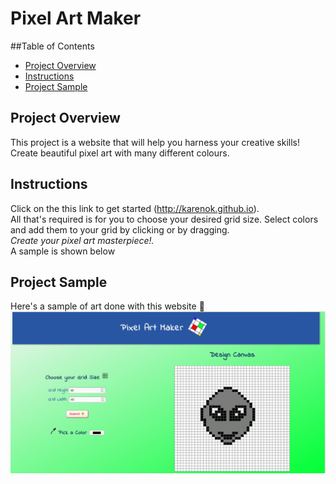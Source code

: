 # Pixel Art Maker

##Table of Contents

* [Project Overview](#overview)
* [Instructions](#instructions)
* [Project Sample](#sample)


## <a name="overview"></a> Project Overview
This project is a website that will help you harness your creative skills! Create beautiful pixel art with many different colours.

## <a name="instructions"></a>  Instructions
Click on the this link to get started (http://karenok.github.io). <br />
All that's required is for you to choose your desired grid size. Select colors and add them to your grid by clicking or by dragging. <br /> *Create your pixel art masterpiece!.*  <br /> A sample is shown below

## <a name="sample"></a> Project Sample
 Here's a sample of art done with this website 🙂
![Project Sample](./images/Sample.png)
